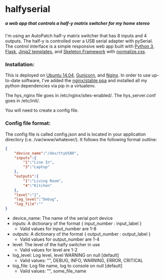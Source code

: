 # halfyserial
##### a web app that controls a half-y matrix switcher for my home stereo

I'm using an AutoPatch half-y matrix switcher that has 8 inputs and 4 outputs.
The half-y is controlled over a USB serial adapter with pySerial.
The control interface is a simple responsive web app built with [Python 3](https://www.python.org/), [Flask](flask.pocoo.org), [Jinja2 templates](http://jinja.pocoo.org/), and [Skeleton Framework](https://github.com/skeletonframework/skeletonframework) with [normalize.css](https://github.com/necolas/normalize.css/).

### Installation:

This is deployed on [Ubuntu 14.04](http://releases.ubuntu.com/14.04/), [Gunicorn](http://gunicorn.org/), and [Nginx](http://nginx.org/). In order to use up-to-date software, I've added the [nginx/stable ppa](https://launchpad.net/~nginx/+archive/ubuntu/stable) and installed all my python dependencies via pip in a virtualenv.

The hys_nginx file goes in /etc/nginx/sites-enabled/. The hys_server.conf goes in /etc/init/.

You will need to create a config file.

### Config file format:

The config file is called config.json and is located in your application directory (i.e. /var/www/whatever/).
It follows the following format outline:

```json
{
    "device_name":"/dev/ttyUSB0",
    "inputs":{
        "1":"Line In",
        "3":"Laptop"
    },
    "outputs":{
        "1":"Living Room",
        "4":"Kitchen"
    },
    "level":"1",
    "log_level":"Debug",
    "log_file":""
}
```

* device_name: The name of the serial port device
* inputs: A dictionary of the format { input_number : input_label }
  * Valid values for input_number are 1-8
* outputs: A dictionary of the format { output_number : output_label }
  * Valid values for output_number are 1-4
* level: The level of the halfy switcher in use
  * Valid values for level are 1-2
* log_level: Log level, level WARNING on null [default]
  * Valid values: "", DEBUG, INFO, WARNING, ERROR, CRITICAL
* log_file: Log file name, log to console on null [default]
  * Valid values: "", some_file_name